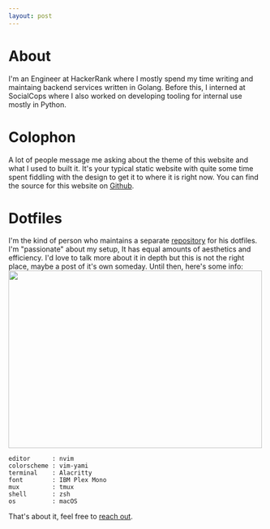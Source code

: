 ```yaml
---
layout: post
---
```


# About
I'm an Engineer at HackerRank where I mostly spend my time writing and maintaing backend services written in Golang. Before this, I interned at SocialCops where I also worked on developing tooling for internal use mostly in Python.

# Colophon
A lot of people message me asking about the theme of this website and what I used to built it. It's your typical static website with quite some time spent fiddling with the design to get it to where it is right now. You can find the source for this website on [Github](https://github.com/danishprakash/danishprakash.github.io).

# Dotfiles
I'm the kind of person who maintains a separate [repository](https://github.com/danishprakash/dotfiles) for his dotfiles. I'm "passionate" about my setup, It has equal amounts of aesthetics and efficiency. I'd love to talk more about it in depth but this is not the right place, maybe a post of it's own someday. Until then, here's some info:
<img src="https://imgur.com/SehOajN.png" height="350" width="500">

```text
editor      : nvim
colorscheme : vim-yami
terminal    : Alacritty
font        : IBM Plex Mono
mux         : tmux
shell       : zsh
os          : macOS
```

That's about it, feel free to [reach out](https://danishprakash.github.io).
